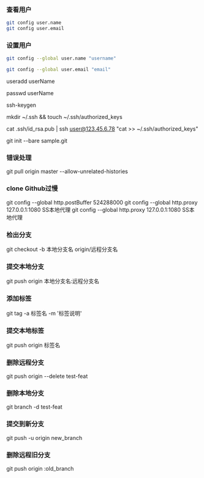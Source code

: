 ### 查看用户

``` bash
git config user.name
git config user.email
```

### 设置用户

``` bash
git config --global user.name "username"

git config --global user.email "email"
```

useradd userName

passwd userName

ssh-keygen

mkdir ~/.ssh && touch ~/.ssh/authorized_keys

cat .ssh/id_rsa.pub | ssh user@123.45.6.78 "cat >> ~/.ssh/authorized_keys"

git init --bare sample.git

### 错误处理

git pull origin master --allow-unrelated-histories

### clone Github过慢

git config --global http.postBuffer 524288000
git config --global http.proxy 127.0.0.1:1080 SS本地代理
git config --global http.proxy 127.0.0.1:1080 SS本地代理

### 检出分支
git checkout -b 本地分支名 origin/远程分支名

### 提交本地分支
git push origin 本地分支名:远程分支名

### 添加标签
git tag -a 标签名 -m '标签说明'

### 提交本地标签
git push origin 标签名

### 删除远程分支
 git push origin --delete test-feat
 
### 删除本地分支
git branch -d test-feat

### 提交到新分支
git push -u origin new_branch

### 删除远程旧分支
git push origin :old_branch
